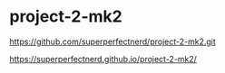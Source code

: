 # project-2-mk2

https://github.com/superperfectnerd/project-2-mk2.git

https://superperfectnerd.github.io/project-2-mk2/
